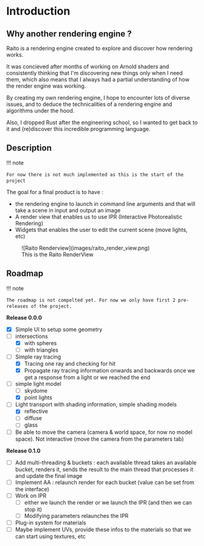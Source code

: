 # Introduction


## Why another rendering engine ?

Raito is a rendering engine created to explore and discover how rendering works.

It was concieved after months of working on Arnold shaders and consistently thinking that I'm discovering new things only when I need them, which also means that I always had a
partial understanding of how the render engine was working.

By creating my own rendering engine, I hope to encounter lots of diverse issues,
and to deduce the technicalities of a rendering engine and algorithms under the hood.

Also, I dropped Rust after the engineering school, so I wanted to get back to it and
(re)discover this incredible programming language.


## Description

!!! note

    For now there is not much implemented as this is the start of the project

The goal for a final product is to have :

- the rendering engine to launch in command line arguments and that will take a scene in input and output an image
- A render view that enables us to use IPR (Interactive Photorealistic Rendering)
- Widgets that enables the user to edit the current scene (move lights, etc)

<figure markdown="span">
  ![Raito Renderview](images/raito_render_view.png)
  <figcaption>This is the Raito RenderView</figcaption>
</figure>


## Roadmap

!!! note
    
    The roadmap is not compelted yet. For now we only have first 2 pre-releases of the project.


**Release 0.0.0**

- [x] Simple UI to setup some geometry
- [ ] intersections 
    - [x] with spheres
    - [ ] with triangles
- [ ] Simple ray tracing
    - [x] Tracing one ray and checking for hit
    - [x] Propagate ray tracing information onwards and backwards once we get a response from a light or we reached the end
- [ ] simple light model
    - [ ] skydome
    - [x] point lights
- [ ] Light transport with shading information, simple shading models
    - [x] reflective
    - [ ] diffuse
    - [ ] glass
- [ ] Be able to move the camera (camera & world space, for now no model space). Not interactive (move the camera from the parameters tab)

**Release 0.1.0**

- [ ] Add multi-threading & buckets : each available thread takes an available bucket, renders it, sends the result to the main thread that processes it and update the final image
- [ ] Implement AA : relaunch render for each bucket (value can be set from the interface)
- [ ] Work on IPR
    - [ ] either we launch the render or we launch the IPR (and then we can stop it)
    - [ ] Modifying parameters relaunches the IPR
- [ ] Plug-in system for materials
- [ ] Maybe implement UVs, provide these infos to the materials so that we can start using textures, etc
